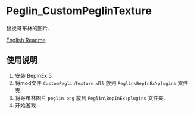 # Peglin_CustomPeglinTexture
替换哥布林的图片.

[English Readme](README.md)

## 使用说明
1. 安装 BepInEx 5.
2. 将mod文件 `CustomPeglinTexture.dll` 放到 `Peglin\BepInEx\plugins` 文件夹.
3. 将哥布林图片 `peglin.png` 放到 `Peglin\BepInEx\plugins` 文件夹.
4. 开始游戏

